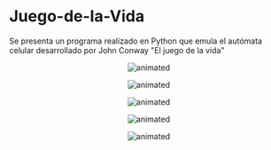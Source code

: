 # Juego-de-la-Vida
Se presenta un programa realizado en Python que emula el autómata celular desarrollado por John Conway "El juego de la vida"

<p align="center">
  <img src="https://user-images.githubusercontent.com/75518367/155262708-6b663a10-2466-48db-ad6f-1c181b1704a7.gif" alt="animated" />
</p>

<p align="center">
  <img src="https://user-images.githubusercontent.com/75518367/155263660-8eab2da0-f783-4f92-b1d6-d128ee6bdd6e.gif" alt="animated" />
</p>

<p align="center">
  <img src="https://user-images.githubusercontent.com/75518367/155263918-774b3642-8ab4-4ad3-b8b1-45e8d90c9f3e.gif" alt="animated" />
</p>

<p align="center">
  <img src="https://user-images.githubusercontent.com/75518367/155264783-e2ba9b06-d517-401e-ba2f-31393f6909f5.gif" alt="animated" />
</p>

<p align="center">
  <img src="https://user-images.githubusercontent.com/75518367/155264886-3f42fb4e-8b6f-4c92-84b2-9c9d4822f9e5.gif" alt="animated" />
</p>
